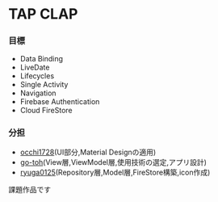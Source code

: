 # TAP CLAP

### 目標
* Data Binding
* LiveDate
* Lifecycles  
* Single Activity
* Navigation
* Firebase Authentication 
* Cloud FireStore
  
### 分担
* 	[occhi1728](https://github.com/occhi1728)(UI部分,Material Designの適用)
*  [go-toh](https://github.com/go-toh)(View層,ViewModel層,使用技術の選定,アプリ設計)
*  [ryuga0125](https://github.com/ryuga0125)(Repository層,Model層,FireStore構築,icon作成)

課題作品です
